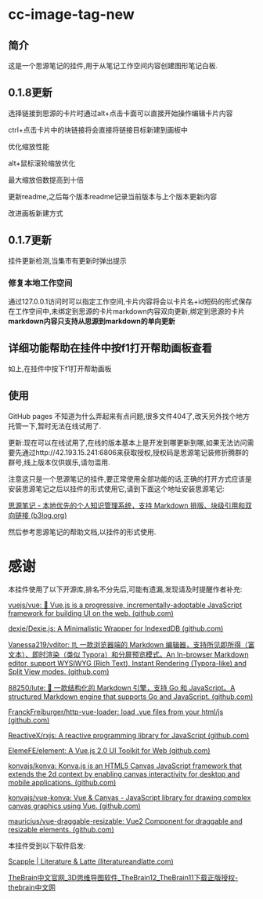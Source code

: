 # cc-image-tag-new

## 简介

这是一个思源笔记的挂件,用于从笔记工作空间内容创建图形笔记白板.

## 0.1.8更新

选择链接到思源的卡片时通过alt+点击卡面可以直接开始操作编辑卡片内容

ctrl+点击卡片中的块链接将会直接将链接目标新建到画板中

优化缩放性能

alt+鼠标滚轮缩放优化

最大缩放倍数提高到十倍

更新readme,之后每个版本readme记录当前版本与上个版本更新内容

改进画板新建方式

## 0.1.7更新

挂件更新检测,当集市有更新时弹出提示

### 修复本地工作空间

通过127.0.0.1访问时可以指定工作空间,卡片内容将会以卡片名+id短码的形式保存在工作空间中,未绑定到思源的卡片markdown内容双向更新,绑定到思源的卡片**markdown内容只支持从思源到markdown的单向更新**

## 详细功能帮助在挂件中按f1打开帮助画板查看

如上,在挂件中按下f1打开帮助画板

## 使用

GitHub pages 不知道为什么弄起来有点问题,很多文件404了,改天另外找个地方托管一下,暂时无法在线试用了.

更新:现在可以在线试用了,在线的版本基本上是开发到哪更新到哪,如果无法访问需要先通过http://42.193.15.241:6806来获取授权,授权码是思源笔记装修折腾群的群号,线上版本仅供娱乐,请勿滥用.

注意这只是一个思源笔记的挂件,要正常使用全部功能的话,正确的打开方式应该是安装思源笔记之后以挂件的形式使用它,请到下面这个地址安装思源笔记:

[思源笔记 - 本地优先的个人知识管理系统，支持 Markdown 排版、块级引用和双向链接 (b3log.org)](https://b3log.org/siyuan/)

然后参考思源笔记的帮助文档,以挂件的形式使用.

# 感谢

本挂件使用了以下开源库,排名不分先后,可能有遗漏,发现请及时提醒作者补充:

[vuejs/vue: 🖖 Vue.js is a progressive, incrementally-adoptable JavaScript framework for building UI on the web. (github.com)](https://github.com/vuejs/vue)

[dexie/Dexie.js: A Minimalistic Wrapper for IndexedDB (github.com)](https://github.com/dexie/Dexie.js)

[Vanessa219/vditor: ♏ 一款浏览器端的 Markdown 编辑器，支持所见即所得（富文本）、即时渲染（类似 Typora）和分屏预览模式。An In-browser Markdown editor, support WYSIWYG (Rich Text), Instant Rendering (Typora-like) and Split View modes. (github.com)](https://github.com/Vanessa219/vditor)

[88250/lute: 🎼 一款结构化的 Markdown 引擎，支持 Go 和 JavaScript。A structured Markdown engine that supports Go and JavaScript. (github.com)](https://github.com/88250/lute)

[FranckFreiburger/http-vue-loader: load .vue files from your html/js (github.com)](https://github.com/FranckFreiburger/http-vue-loader)

[ReactiveX/rxjs: A reactive programming library for JavaScript (github.com)](https://github.com/ReactiveX/rxjs)

[ElemeFE/element: A Vue.js 2.0 UI Toolkit for Web (github.com)](https://github.com/ElemeFE/element)

[konvajs/konva: Konva.js is an HTML5 Canvas JavaScript framework that extends the 2d context by enabling canvas interactivity for desktop and mobile applications. (github.com)](https://github.com/konvajs/konva)

[konvajs/vue-konva: Vue &amp; Canvas - JavaScript library for drawing complex canvas graphics using Vue. (github.com)](https://github.com/konvajs/vue-konva)

[mauricius/vue-draggable-resizable: Vue2 Component for draggable and resizable elements. (github.com)](https://github.com/mauricius/vue-draggable-resizable)

本挂件受到以下软件启发:

[Scapple | Literature &amp; Latte (literatureandlatte.com)](https://www.literatureandlatte.com/scapple/overview)

[TheBrain中文官网_3D思维导图软件_TheBrain12_TheBrain11下载正版授权-thebrain中文网](http://www.thebrain.com.cn/)
